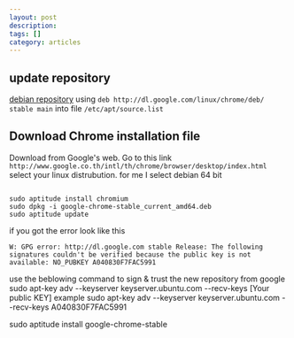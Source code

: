 ```yaml
---
layout: post
description: 
tags: []
category: articles
---
```


## update repository

[debian repository](https://wiki.debian.org/UnofficialRepositories)
using
`deb http://dl.google.com/linux/chrome/deb/ stable main`
into file
`/etc/apt/source.list`

## Download Chrome installation file
Download from Google's web.
Go to this link
`http://www.google.co.th/intl/th/chrome/browser/desktop/index.html`
select your linux distrubution. for me I select debian 64 bit


```shell

sudo aptitude install chromium
sudo dpkg -i google-chrome-stable_current_amd64.deb 
sudo aptitude update
```
if you got the error look like this
```
W: GPG error: http://dl.google.com stable Release: The following signatures couldn't be verified because the public key is not available: NO_PUBKEY A040830F7FAC5991
```
use the beblowing command to sign & trust the new repository from google
sudo apt-key adv --keyserver keyserver.ubuntu.com --recv-keys [Your public KEY]
example
sudo apt-key adv --keyserver keyserver.ubuntu.com --recv-keys A040830F7FAC5991

sudo aptitude install google-chrome-stable 
```

